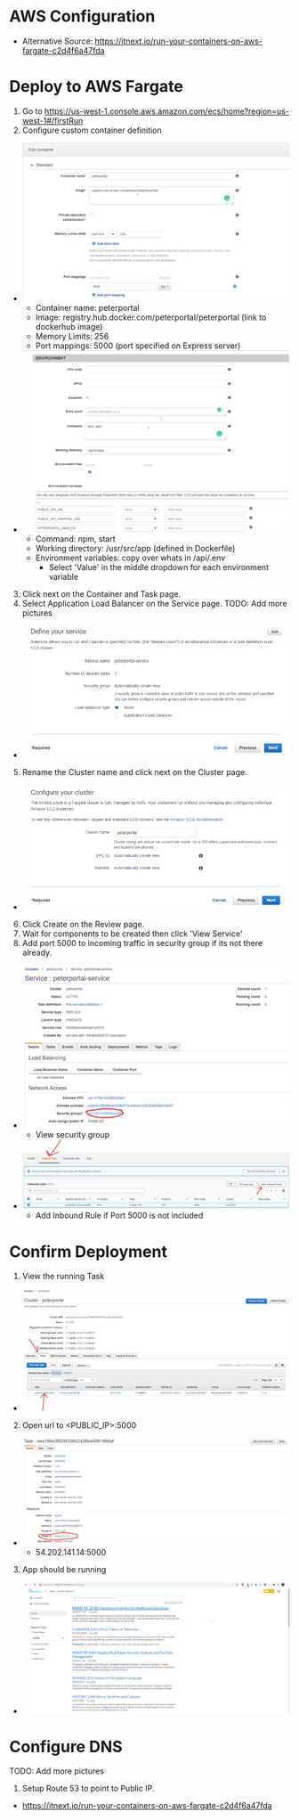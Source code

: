 # AWS Configuration
- Alternative Source: https://itnext.io/run-your-containers-on-aws-fargate-c2d4f6a47fda

# Deploy to AWS Fargate  
1. Go to https://us-west-1.console.aws.amazon.com/ecs/home?region=us-west-1#/firstRun
2. Configure custom container definition
- ![Alt text](config_1.png)
    - Container name: peterportal
    - Image: registry.hub.docker.com/peterportal/peterportal (link to dockerhub image)
    - Memory Limits: 256 
    - Port mappings: 5000 (port specified on Express server)
- ![Alt text](config_2.png)
    - Command: npm, start
    - Working directory: /usr/src/app (defined in Dockerfile) 
    - Environment variables: copy over whats in /api/.env
        - Select 'Value' in the middle dropdown for each environment variable
3. Click next on the Container and Task page.
4. Select Application Load Balancer on the Service page.
TODO: Add more pictures
- ![Alt text](config_3.png)
5. Rename the Cluster name and click next on the Cluster page.
- ![Alt text](config_4.png)
6. Click Create on the Review page.
7. Wait for components to be created then click 'View Service'
8. Add port 5000 to incoming traffic in security group if its not there already.
- ![Alt text](security_1.png)
    - View security group
- ![Alt text](security_2.png)
    - Add Inbound Rule if Port 5000 is not included

# Confirm Deployment
1. View the running Task 
- ![Alt text](task_1.png)
2. Open url to <PUBLIC_IP>:5000
- ![Alt text](task_2.png)
    - 54.202.141.14:5000
3. App should be running
- ![Alt text](task_3.png)

# Configure DNS
TODO: Add more pictures
1. Setup Route 53 to point to Public IP.
- https://itnext.io/run-your-containers-on-aws-fargate-c2d4f6a47fda